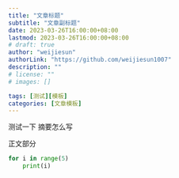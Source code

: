 ```yaml
---
title: "文章标题"
subtitle: "文章副标题"
date: 2023-03-26T16:00:00+08:00
lastmod: 2023-03-26T16:00:00+08:00
# draft: true
author: "weijiesun"
authorLink: "https://github.com/weijiesun1007"
description: ""
# license: ""
# images: []

tags: [测试][模板]
categories: [文章模板]
---
```

<!-- featuredImage: ""
featuredImagePreview: ""

hiddenFromHomePage: false
hiddenFromSearch: false
twemoji: false
lightgallery: true
ruby: true
fraction: true
fontawesome: true
linkToMarkdown: true
rssFullText: false

toc:
  enable: true
  auto: true
code:
  copy: true
  maxShownLines: 50
math:
  enable: false
  # ...
mapbox:
  # ...
share:
  enable: true
  # ...
comment:
  enable: true
  # ...
library:
  css:
    # someCSS = "some.css"
    # 位于 "assets/"
    # 或者
    # someCSS = "https://cdn.example.com/some.css"
  js:
    # someJS = "some.js"
    # 位于 "assets/"
    # 或者
    # someJS = "https://cdn.example.com/some.js"
seo:
  images: []
  # ... -->


测试一下 摘要怎么写

<!--more-->

正文部分
```python
for i in range(5)
    print(i)
```